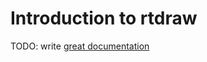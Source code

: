 # Introduction to rtdraw

TODO: write [great documentation](http://jacobian.org/writing/what-to-write/)
